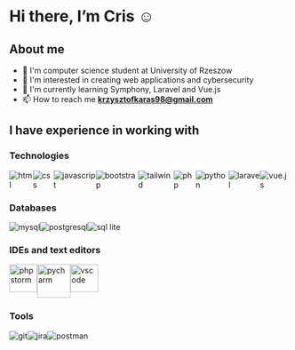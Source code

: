 # Hi there, I’m Cris :relaxed:

## About me
- :book: I'm computer science student at University of Rzeszow
- 👀 I'm interested in creating web applications and cybersecurity
- :muscle: I'm currently learning Symphony, Laravel and Vue.js
- 📫 How to reach me **krzysztofkaras98@gmail.com**

## I have experience in working with

### Technologies
<div style="display:flex">
  <img src="https://www.vectorlogo.zone/logos/w3_html5/w3_html5-ar21.svg" alt="html">
  <img src="https://www.vectorlogo.zone/logos/w3_css/w3_css-ar21.svg" alt="css">
  <img src="https://www.vectorlogo.zone/logos/javascript/javascript-horizontal.svg" alt="javascript">
  <img src="https://www.vectorlogo.zone/logos/getbootstrap/getbootstrap-ar21.svg" alt="bootstrap">
  <img src="https://www.vectorlogo.zone/logos/tailwindcss/tailwindcss-ar21.svg" alt="tailwind">
  <img src="https://www.vectorlogo.zone/logos/php/php-horizontal.svg" alt="php">
  <img src="https://www.vectorlogo.zone/logos/python/python-horizontal.svg" alt="python">
  <img src="https://www.vectorlogo.zone/logos/laravel/laravel-ar21.svg" alt="laravel">
  <img src="https://www.vectorlogo.zone/logos/vuejs/vuejs-ar21.svg" alt="vue.js">
</div>

### Databases
<div style="display:flex">
  <img src="https://www.vectorlogo.zone/logos/mysql/mysql-horizontal.svg" alt="mysql">
  <img src="https://www.vectorlogo.zone/logos/postgresql/postgresql-horizontal.svg" alt="postgresql">
  <img src="https://www.vectorlogo.zone/logos/sqlite/sqlite-ar21.svg" alt="sql lite">
</div>

### IDEs and text editors
<div style="display:flex">
  <img width="50" src="https://easyreadme.jabed.me/IDE/phpstorm.svg" alt="php storm">
  <img width="60" src="https://easyreadme.jabed.me/IDE/pycharm.svg" alt="pycharm">
  <img width="50" src="https://easyreadme.jabed.me/text%20editors/vscode.svg" alt="vscode">  
</div>
  
### Tools
<div style="display:flex">
  <img src="https://www.vectorlogo.zone/logos/git-scm/git-scm-ar21.svg" alt="git">
  <img src="https://www.vectorlogo.zone/logos/atlassian_jira/atlassian_jira-ar21.svg" alt="jira">  
  <img src="https://www.vectorlogo.zone/logos/getpostman/getpostman-ar21.svg" alt="postman">
</div>
  
<!--
<h3 align="left">Other</h3>
<p align="left"> <a href="https://getbootstrap.com" target="_blank"> <img src="https://raw.githubusercontent.com/devicons/devicon/master/icons/bootstrap/bootstrap-plain-wordmark.svg" alt="bootstrap" width="40" height="40"/> </a> <a href="https://www.w3schools.com/css/" target="_blank"> <img src="https://raw.githubusercontent.com/devicons/devicon/master/icons/css3/css3-original-wordmark.svg" alt="css3" width="40" height="40"/> </a> <a href="https://git-scm.com/" target="_blank"> <img src="https://www.vectorlogo.zone/logos/git-scm/git-scm-icon.svg" alt="git" width="40" height="40"/> </a> <a href="https://www.w3.org/html/" target="_blank"> <img src="https://raw.githubusercontent.com/devicons/devicon/master/icons/html5/html5-original-wordmark.svg" alt="html5" width="40" height="40"/> </a> <a href="https://developer.mozilla.org/en-US/docs/Web/JavaScript" target="_blank"> <img src="https://raw.githubusercontent.com/devicons/devicon/master/icons/javascript/javascript-original.svg" alt="javascript" width="40" height="40"/> </a> <a href="https://laravel.com/" target="_blank"> <img src="https://raw.githubusercontent.com/devicons/devicon/master/icons/laravel/laravel-plain-wordmark.svg" alt="laravel" width="40" height="40"/> </a> <a href="https://www.linux.org/" target="_blank"> <img src="https://raw.githubusercontent.com/devicons/devicon/master/icons/linux/linux-original.svg" alt="linux" width="40" height="40"/> </a> <a href="https://www.mysql.com/" target="_blank"> <img src="https://raw.githubusercontent.com/devicons/devicon/master/icons/mysql/mysql-original-wordmark.svg" alt="mysql" width="40" height="40"/> </a> <a href="https://www.oracle.com/" target="_blank"> <img src="https://raw.githubusercontent.com/devicons/devicon/master/icons/oracle/oracle-original.svg" alt="oracle" width="40" height="40"/> </a> <a href="https://www.postgresql.org" target="_blank"> <img src="https://raw.githubusercontent.com/devicons/devicon/master/icons/postgresql/postgresql-original-wordmark.svg" alt="postgresql" width="40" height="40"/> </a> <a href="https://postman.com" target="_blank"> <img src="https://www.vectorlogo.zone/logos/getpostman/getpostman-icon.svg" alt="postman" width="40" height="40"/> </a> <a href="https://www.python.org" target="_blank"> <img src="https://raw.githubusercontent.com/devicons/devicon/master/icons/python/python-original.svg" alt="python" width="40" height="40"/> </a> <a href="https://www.sqlite.org/" target="_blank"> <img src="https://www.vectorlogo.zone/logos/sqlite/sqlite-icon.svg" alt="sqlite" width="40" height="40"/> </a> </p>
-->
